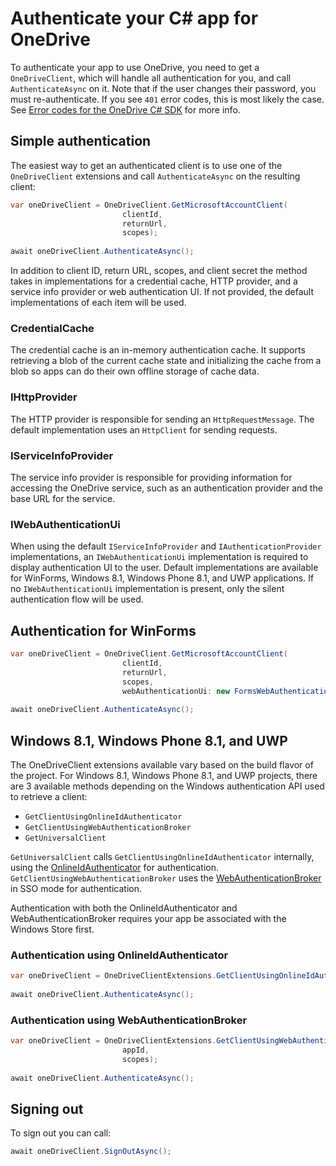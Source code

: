 Authenticate your C# app for OneDrive
=====

To authenticate your app to use OneDrive, you need to get a `OneDriveClient`, which will handle all authentication for you, and call `AuthenticateAsync` on it. Note that if the user changes their password, you must re-authenticate.  If you see `401` error codes, this is most likely the case. See [Error codes for the OneDrive C# SDK](errors.md) for more info.

## Simple authentication
The easiest way to get an authenticated client is to use one of the `OneDriveClient` extensions and call `AuthenticateAsync` on the resulting client:

```csharp
var oneDriveClient = OneDriveClient.GetMicrosoftAccountClient(
                         clientId,
                         returnUrl,
                         scopes);
                         
await oneDriveClient.AuthenticateAsync();
```

In addition to client ID, return URL, scopes, and client secret the method takes in implementations for a credential cache, HTTP provider, and a service info provider or web authentication UI. If not provided, the default implementations of each item will be used.

### CredentialCache

The credential cache is an in-memory authentication cache. It supports retrieving a blob of the current cache state and initializing the cache from a blob so apps can do their own offline storage of cache data.

### IHttpProvider

The HTTP provider is responsible for sending an `HttpRequestMessage`. The default implementation uses an `HttpClient` for sending requests.

### IServiceInfoProvider

The service info provider is responsible for providing information for accessing the OneDrive service, such as an authentication provider and the base URL for the service.

### IWebAuthenticationUi

When using the default `IServiceInfoProvider` and `IAuthenticationProvider` implementations, an `IWebAuthenticationUi` implementation is required to display authentication UI to the user. Default implementations are available for WinForms, Windows 8.1, Windows Phone 8.1, and UWP applications. If no `IWebAuthenticationUi` implementation is present, only the silent authentication flow will be used.

## Authentication for WinForms

```csharp
var oneDriveClient = OneDriveClient.GetMicrosoftAccountClient(
                         clientId,
                         returnUrl,
                         scopes,
                         webAuthenticationUi: new FormsWebAuthenticationUi());
                         
await oneDriveClient.AuthenticateAsync();
```

## Windows 8.1, Windows Phone 8.1, and UWP

The OneDriveClient extensions available vary based on the build flavor of the project. For Windows 8.1, Windows Phone 8.1, and UWP projects, there are 3 available methods depending on the Windows authentication API used to retrieve a client:

* `GetClientUsingOnlineIdAuthenticator`
* `GetClientUsingWebAuthenticationBroker`
* `GetUniversalClient`

`GetUniversalClient` calls `GetClientUsingOnlineIdAuthenticator` internally, using the [OnlineIdAuthenticator](https://msdn.microsoft.com/en-us/library/windows/apps/windows.security.authentication.onlineid.onlineidauthenticator.aspx) for authentication. `GetClientUsingWebAuthenticationBroker` uses the [WebAuthenticationBroker](https://msdn.microsoft.com/en-us/library/windows/apps/windows.security.authentication.web.webauthenticationbroker.aspx) in SSO mode for authentication.

Authentication with both the OnlineIdAuthenticator and WebAuthenticationBroker requires your app be associated with the Windows Store first.

### Authentication using OnlineIdAuthenticator

```csharp
var oneDriveClient = OneDriveClientExtensions.GetClientUsingOnlineIdAuthenticator(scopes);
                         
await oneDriveClient.AuthenticateAsync();
```

### Authentication using WebAuthenticationBroker

```csharp
var oneDriveClient = OneDriveClientExtensions.GetClientUsingWebAuthenticationBroker(
                         appId,
                         scopes);
                         
await oneDriveClient.AuthenticateAsync();
```

## Signing out

To sign out you can call:

```csharp
await oneDriveClient.SignOutAsync();
```
